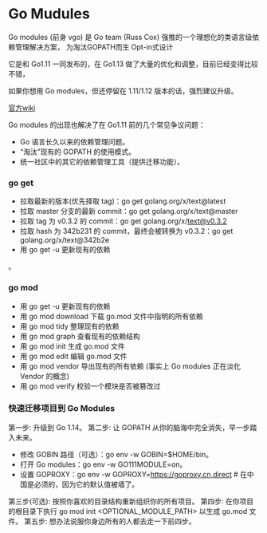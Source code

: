 # Go Mudules

Go modules (前身 vgo) 是 Go team (Russ Cox) 强推的一个理想化的类语言级依赖管理解决方案，
为淘汰GOPATH而生
Opt-in式设计

它是和 Go1.11 一同发布的，在 Go1.13 做了大量的优化和调整，目前已经变得比较不错，

如果你想用 Go modules，但还停留在 1.11/1.12 版本的话，强烈建议升级。

[官方wiki](https://github.com/golang/go/wiki/Modules)


Go modules 的出现也解决了在 Go1.11 前的几个常见争议问题：
- Go 语言长久以来的依赖管理问题。
- “淘汰”现有的 GOPATH 的使用模式。
- 统一社区中的其它的依赖管理工具（提供迁移功能）。


### go get

- 拉取最新的版本(优先择取 tag)：go get golang.org/x/text@latest
- 拉取 master 分支的最新 commit：go get golang.org/x/text@master
- 拉取 tag 为 v0.3.2 的 commit：go get golang.org/x/text@v0.3.2
- 拉取 hash 为 342b231 的 commit，最终会被转换为 v0.3.2：go get golang.org/x/text@342b2e
- 用 go get -u 更新现有的依赖

。

### go mod

- 用 go get -u 更新现有的依赖
- 用 go mod download 下载 go.mod 文件中指明的所有依赖
- 用 go mod tidy 整理现有的依赖
- 用 go mod graph 查看现有的依赖结构
- 用 go mod init 生成 go.mod 文件
- 用 go mod edit 编辑 go.mod 文件
- 用 go mod vendor 导出现有的所有依赖 (事实上 Go modules 正在淡化 Vendor 的概念)
- 用 go mod verify 校验一个模块是否被篡改过



### 快速迁移项目到 Go Modules
第一步: 升级到 Go 1.14。
第二步: 让 GOPATH 从你的脑海中完全消失，早一步踏入未来。

- 修改 GOBIN 路径（可选）：go env -w GOBIN=$HOME/bin。
- 打开 Go modules：go env -w GO111MODULE=on。
- 设置 GOPROXY：go env -w GOPROXY=https://goproxy.cn,direct # 在中国是必须的，因为它的默认值被墙了。

第三步(可选): 按照你喜欢的目录结构重新组织你的所有项目。
第四步: 在你项目的根目录下执行 go mod init <OPTIONAL_MODULE_PATH> 以生成 go.mod 文件。
第五步: 想办法说服你身边所有的人都去走一下前四步。